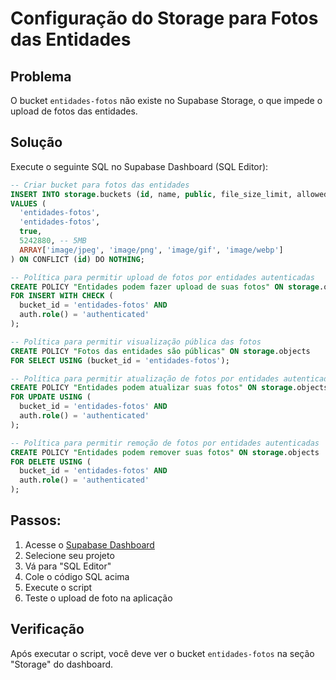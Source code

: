 # Configuração do Storage para Fotos das Entidades

## Problema
O bucket `entidades-fotos` não existe no Supabase Storage, o que impede o upload de fotos das entidades.

## Solução
Execute o seguinte SQL no Supabase Dashboard (SQL Editor):

```sql
-- Criar bucket para fotos das entidades
INSERT INTO storage.buckets (id, name, public, file_size_limit, allowed_mime_types)
VALUES (
  'entidades-fotos',
  'entidades-fotos',
  true,
  5242880, -- 5MB
  ARRAY['image/jpeg', 'image/png', 'image/gif', 'image/webp']
) ON CONFLICT (id) DO NOTHING;

-- Política para permitir upload de fotos por entidades autenticadas
CREATE POLICY "Entidades podem fazer upload de suas fotos" ON storage.objects
FOR INSERT WITH CHECK (
  bucket_id = 'entidades-fotos' AND
  auth.role() = 'authenticated'
);

-- Política para permitir visualização pública das fotos
CREATE POLICY "Fotos das entidades são públicas" ON storage.objects
FOR SELECT USING (bucket_id = 'entidades-fotos');

-- Política para permitir atualização de fotos por entidades autenticadas
CREATE POLICY "Entidades podem atualizar suas fotos" ON storage.objects
FOR UPDATE USING (
  bucket_id = 'entidades-fotos' AND
  auth.role() = 'authenticated'
);

-- Política para permitir remoção de fotos por entidades autenticadas
CREATE POLICY "Entidades podem remover suas fotos" ON storage.objects
FOR DELETE USING (
  bucket_id = 'entidades-fotos' AND
  auth.role() = 'authenticated'
);
```

## Passos:
1. Acesse o [Supabase Dashboard](https://supabase.com/dashboard)
2. Selecione seu projeto
3. Vá para "SQL Editor"
4. Cole o código SQL acima
5. Execute o script
6. Teste o upload de foto na aplicação

## Verificação
Após executar o script, você deve ver o bucket `entidades-fotos` na seção "Storage" do dashboard. 